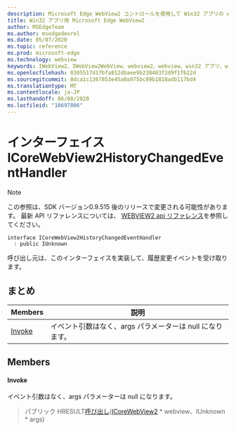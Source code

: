 ```yaml
---
description: Microsoft Edge WebView2 コントロールを使用して Win32 アプリの web コンテンツをホストする
title: Win32 アプリ用 Microsoft Edge WebView2
author: MSEdgeTeam
ms.author: msedgedevrel
ms.date: 05/07/2020
ms.topic: reference
ms.prod: microsoft-edge
ms.technology: webview
keywords: IWebView2、IWebView2WebView、webview2、webview、win32 アプリ、win32、edge、ICoreWebView2、ICoreWebView2Controller、browser control、edge html
ms.openlocfilehash: 0305517d17bfa812dbaee9b238403f2d9f1fb22d
ms.sourcegitcommit: 8dca1c1367853e45a0a975bc89b1818adb117bd4
ms.translationtype: MT
ms.contentlocale: ja-JP
ms.lasthandoff: 06/08/2020
ms.locfileid: "10697806"
---
```

# インターフェイス ICoreWebView2HistoryChangedEventHandler 

> [!NOTE]
> この参照は、SDK バージョン0.9.515 後のリリースで変更される可能性があります。 最新 API リファレンスについては、 [WEBVIEW2 api リファレンス](../../../webview2-api-reference.md)を参照してください。

```
interface ICoreWebView2HistoryChangedEventHandler
  : public IUnknown
```

呼び出し元は、このインターフェイスを実装して、履歴変更イベントを受け取ります。

## まとめ

 Members                        | 説明
--------------------------------|---------------------------------------------
[Invoke](#invoke) | イベント引数はなく、args パラメーターは null になります。

## Members

#### Invoke 

イベント引数はなく、args パラメーターは null になります。

> パブリック HRESULT[呼び出し](#invoke)([ICoreWebView2](icorewebview2.md) * webview、IUnknown * args)

